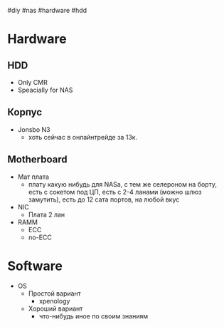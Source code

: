 #diy #nas #hardware #hdd

# Hardware
## HDD
- Only CMR
- Speacially for NAS

## Корпус
- Jonsbo N3
	- хоть сейчас в онлайнтрейде за 13к. 

## Motherboard
- Мат плата
	- плату какую нибудь для NASа, с тем же селероном на борту, есть с сокетом под ЦП, есть с 2-4 ланами (можно шлюз замутить), есть до 12 сата портов, на любой вкус
- NIC
	- Плата 2 лан
- RAMM
	- ECC
	- no-ECC

# Software
- OS
	- Простой вариант
		- xpenology
	- Хороший вариант
		- что-нибудь иное по своим знаниям